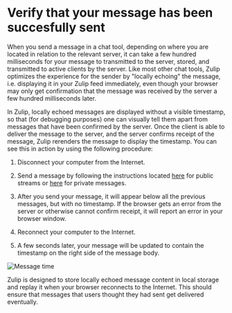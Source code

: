 # Verify that your message has been succesfully sent

When you send a message in a chat tool, depending on where you are
located in relation to the relevant server, it can take a few hundred
milliseconds for your message to transmitted to the server, stored,
and transmitted to active clients by the server.  Like most other chat
tools, Zulip optimizes the experience for the sender by "locally
echoing" the message, i.e. displaying it in your Zulip feed
immediately, even though your browser may only get confirmation that
the message was received by the server a few hundred milliseconds
later.

In Zulip, locally echoed messages are displayed without a visible
timestamp, so that (for debugging purposes) one can visually tell them
apart from messages that have been confirmed by the server.  Once the
client is able to deliver the message to the server, and the server
confirms receipt of the message, Zulip rerenders the message to
display the timestamp.  You can see this in action by using the
following procedure:

1. Disconnect your computer from the Internet.

2. Send a message by following the instructions located
[here](/help/send-a-stream-message) for public streams or
[here](/help/send-a-private-message) for private messages.

3. After you send your message, it will appear below all the previous
messages, but with no timestamp.  If the browser gets an error from
the server or otherwise cannot confirm receipt, it will report an
error in your browser window.

4. Reconnect your computer to the Internet.

5. A few seconds later, your message will be updated to contain the
timestamp on the right side of the message body.

![Message time](/static/images/help/message-exact-time.png)

Zulip is designed to store locally echoed message content in local
storage and replay it when your browser reconnects to the Internet.
This should ensure that messages that users thought they had sent get
delivered eventually.

